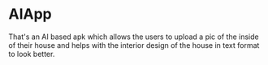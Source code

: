# AIApp
That's an AI based apk which allows the users to upload a pic of the inside of their house and helps with the interior design of the house in text format to look better.
